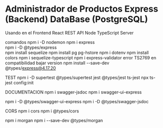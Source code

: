 # Administrador de Productos Express (Backend) DataBase (PostgreSQL)

Usando en el Frontend React
REST API Node TypeScript Server

comandos
npm i -D nodemon
npm i express  
npm i -D @types/express    
npm install sequelize
npm install pg pg-hstore
npm i dotenv
npm install colors
npm i sequelize-typescript
npm i express-validator
error TS2769 en compatibilidad bajar version
npm install --save-dev @types/express@4.17.20

TEST
npm i -D supertest @types/supertest jest @types/jest ts-jest
npx ts-jest config:init

DOCUMENTACION
npm i swagger-jsdoc
npm i swagger-ui-express

npm i -D  @types/swagger-ui-express
npm i -D @types/swagger-jsdoc

CORS
npm i cors
npm i @types/cors

npm i morgan
npm i --save-dev @types/morgan